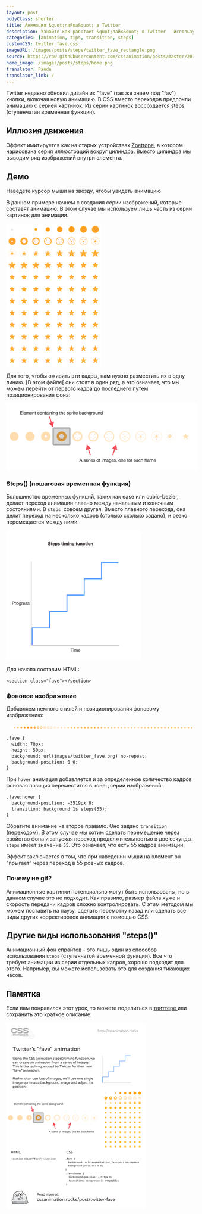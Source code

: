 ```yaml
---
layout: post
bodyClass: shorter
title: Анимация &quot;лайка&quot; в Twitter 
description: Узнайте как работает &quot;лайк&quot; в Twitter   используя CSS steps() (временную ступенчатую функцию).
categories: [animation, tips, transition, steps]
customCSS: twitter_fave.css
imageURL: /images/posts/steps/twitter_fave_rectangle.png
source: https://raw.githubusercontent.com/cssanimation/posts/master/2015-01-17-twitter-fave.md
home_image: /images/posts/steps/home.png
translator: Panda
translator_link: /
---
```


Twitter недавно обновил дизайн их &quot;fave&quot; (так же знаем под &quot;fav&quot;) кнопки, включая новую анимацию. В CSS вместо переходов предпочли анимацию с серией картинок. Из серии картинок воссоздается steps (ступенчатая временная функция).

## Иллюзия движения

Эффект имитируется как на старых устройствах [Zoetrope](http://en.wikipedia.org/wiki/Zoetrope), в котором нарисована серия иллюстраций вокруг цилиндра. Вместо цилиндра мы выводим ряд изображений внутри элемента.

## Демо

Наведете курсор мыши на звезду, чтобы увидеть анимацию

<section class="fave demo-container tap-to-activate"></section>

В данном примере начнем с создания серии изображений, которые составят анимацию. В этом случае мы используем лишь часть из серии картинок для анимации.

<img src="/images/posts/steps/twitter_fave_rectangle.png" alt="Frames from Twitter's fave icon animation" style="max-width:256px" />

Для того, чтобы оживить эти кадры, нам нужно разместить их в одну линию. [В этом файле[ они стоят в один ряд, а это означает, что мы можем перейти от первого кадра до последнего путем позиционирования фона:

<img src="/images/posts/steps/frames.png" alt="How the background images are positioned within an element" style="max-width:514px" />

### Steps() (пошаговая временная функция)

Большинство временных функций, таких как ease или  cubic-bezier, делает переход анимации плавно между начальным и конечным состояниями. В `steps `совсем другая. Вместо плавного перехода, она делит переход на несколько кадров (столько сколько задано), и резко перемещается между ними.

<img src="/images/posts/steps/steps.png" alt="How the steps function is illustrated on a graph, as a series of discrete steps" style="max-width:362px" />

Для начала составим HTML:
 

    <section class="fave"></section>


### Фоновое изображение

Добавляем немного стилей и позиционирования фоновому изображению:

![Image sprite for the animation](/images/posts/steps/twitter_fave.png)
 

    .fave {
      width: 70px;
      height: 50px;
      background: url(images/twitter_fave.png) no-repeat;
      background-position: 0 0;
    }


При `hover` анимация добавляется и за определенное количество кадров фоновая позиция переместится в конец серии изображений:
 

    .fave:hover {
      background-position: -3519px 0;
      transition: background 1s steps(55);
    }


Обратите внимание на второе правило. Оно задано `transition` (переходом). В этом случае мы хотим сделать перемещение через свойство фона и запуская переход продолжительностью в две секунды. `steps` имеет значение `55`. Это означает, что есть 55 кадров анимации.

Эффект заключается в том, что при наведении мыши на элемент он &quot;прыгает&quot; через переход в 55 ровных кадров.

### Почему не gif?

Анимационные картинки потенциально могут быть использованы, но в данном случае это не подходит. Как правило, размер файла хуже и скорость передачи кадров сложно контролировать. С этим методом мы можем поставить на паузу, сделать перемотку назад или сделать все виды других корректировок анимации с помощью CSS.

## Другие виды использования &quot;steps()&quot;

Анимационный фон спрайтов - это лишь один из способов использования `steps` (ступенчатой временной функции). Все что требует анимации из серии отдельных кадров, хорошо подходит для этого. Например, вы можете использовать это для создания тикающих часов.

## Памятка

Если вам понравился этот урок, то можете поделиться в [твиттере ](https://twitter.com/intent/tweet?text=Recreate%20the%20Twitter%20fave%20icon%20animation&url=https://cssanimation.rocks/post/twitter-fave/&original_referer=https://cssanimation.rocks)или сохранить это краткое описание:

<img src="/tips/twitter-fave.png" alt="Share this summary on Twitter" style="max-width:375px" />

